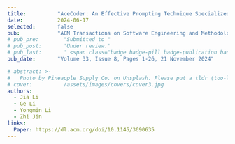 ```yaml
---
title:          "AceCoder: An Effective Prompting Technique Specialized in Code Generation"
date:           2024-06-17
selected:       false
pub:            "ACM Transactions on Software Engineering and Methodology (TOSEM)"
# pub_pre:        "Submitted to "
# pub_post:       'Under review.'
# pub_last:       ' <span class="badge badge-pill badge-publication badge-success">CCF-A</span>'
pub_date:       "Volume 33, Issue 8, Pages 1-26, 21 November 2024"

# abstract: >-
#   Photo by Pineapple Supply Co. on Unsplash. Please put a tldr (too-long-didnt-read, 1~2 sentences) of your publication here. It is not recommended to put the actual abstract here because it is usually too long to fit in. $\LaTeX$ is supported. $a=b+c$.
# cover:          /assets/images/covers/cover3.jpg
authors:
  - Jia Li
  - Ge Li
  - Yongmin Li
  - Zhi Jin
links:
  Paper: https://dl.acm.org/doi/10.1145/3690635
---
```

